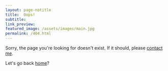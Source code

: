 ```yaml
---
layout: page-notitle
title:  Oops!
subtitle:
link_preview:
featured_image: /assets/images/main.jpg
permalink: /404.html
---
```

Sorry, the page you're looking for doesn't exist. If it should, please [contact me](https://lawrenceypil.com/contact/).

Let's go back [home](https://lawrenceypil.com/)?